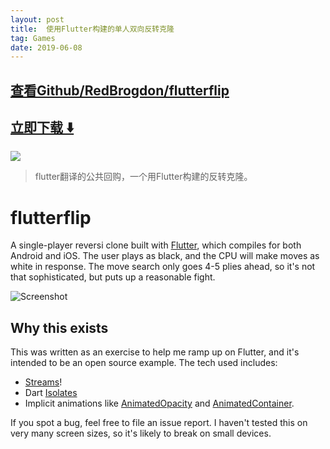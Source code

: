 ```yaml
---
layout: post
title:  使用Flutter构建的单人双向反转克隆
tag: Games
date: 2019-06-08
---
```


 

## [查看Github/RedBrogdon/flutterflip](http://github.com/RedBrogdon/flutterflip)
## [立即下载 ️⬇️ ](https://codeload.github.com/RedBrogdon/flutterflip/zip/master) 


 
![](https://flutterawesome.com/content/images/2018/10/flutterflip.jpg)
 
>
> flutter翻译的公共回购，一个用Flutter构建的反转克隆。
>

 
# flutterflip

A single-player reversi clone built with [Flutter](https://flutter.io),
which compiles for both Android and iOS. The user plays as black, and
the CPU will make moves as white in response. The move search only goes
4-5 plies ahead, so it's not that sophisticated, but puts up a
reasonable fight.

![Screenshot](https://i.imgur.com/A96Hdcr.png)

## Why this exists

This was written as an exercise to help me ramp up on Flutter, and it's
intended to be an open source example. The tech used includes:

* [Streams](https://www.dartlang.org/tutorials/language/streams)!
* Dart [Isolates](https://api.dartlang.org/stable/1.24.3/dart-isolate/dart-isolate-library.html)
* Implicit animations like [AnimatedOpacity](https://docs.flutter.io/flutter/widgets/AnimatedOpacity-class.html)
  and [AnimatedContainer](https://docs.flutter.io/flutter/widgets/AnimatedContainer-class.html).

If you spot a bug, feel free to file an issue report. I haven't tested
this on very many screen sizes, so it's likely to break on small
devices.
